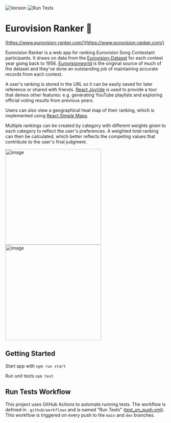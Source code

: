 ![Version](https://img.shields.io/badge/version-4.1.1-blue)
![Run Tests](https://github.com/jekrch/eurovision-ranker/actions/workflows/test_on_push.yml/badge.svg)

# Eurovision Ranker :yellow_heart:

[https://www.eurovision-ranker.com/](https://www.eurovision-ranker.com/)

Eurovision Ranker is a web app for ranking Eurovision Song Contestant participants. It draws on data from the [Eurovision-Dataset](https://github.com/Spijkervet/eurovision-dataset) for each contest year going back to 1956. [Eurovisionworld](https://www.Eurovisionworld.com) is the original source of much of the dataset and they've done an outstanding job of maintaining accurate records from each contest.   

A user's ranking is stored in the URL so it can be easily saved for later reference or shared with friends. [React Joyride](https://react-joyride.com/) is used to provide a tour that demos other features: e.g. generating YouTube playlists and exploring official voting results from previous years. 

Users can also view a geographical heat map of their ranking, which is implemented using [React Simple Maps](https://www.react-simple-maps.io/).

Multiple rankings can be created by category with different weights given to each category to reflect the user's preferences. A weighted total ranking can then be calculated, which better reflects the competing values that contribute to the user's final judgment.

<img width="300" alt="image" src="https://github.com/jekrch/eurovision-ranker/assets/8173930/71bc60c8-7630-4df6-830d-fdddb28f4010">
<img width="300" alt="image" src="https://github.com/jekrch/eurovision-ranker/assets/8173930/a6545c3f-ecc2-43cc-83e3-5dbd26ad72b9">

## Getting Started 

Start app with `npm run start`

Run unit tests `npm test`

## Run Tests Workflow
This project uses GitHub Actions to automate running tests. The workflow is defined in ``.github/workflows`` and is named "Run Tests" ([test_on_push.yml](https://github.com/jekrch/eurovision-ranker/blob/main/.github/workflows/test_on_push.yml)). This workflow is triggered on every push to the `main` and `dev` branches. 


